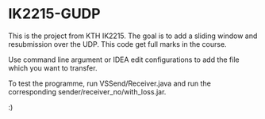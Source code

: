 # IK2215-GUDP
This is the project from KTH IK2215. The goal is to add a sliding window and resubmission over the UDP. This code get full marks in the course. 

Use command line argument or IDEA edit configurations to add the file which you want to transfer.

To test the programme, run  VSSend/Receiver.java and run the corresponding sender/receiver_no/with_loss.jar.

:)
